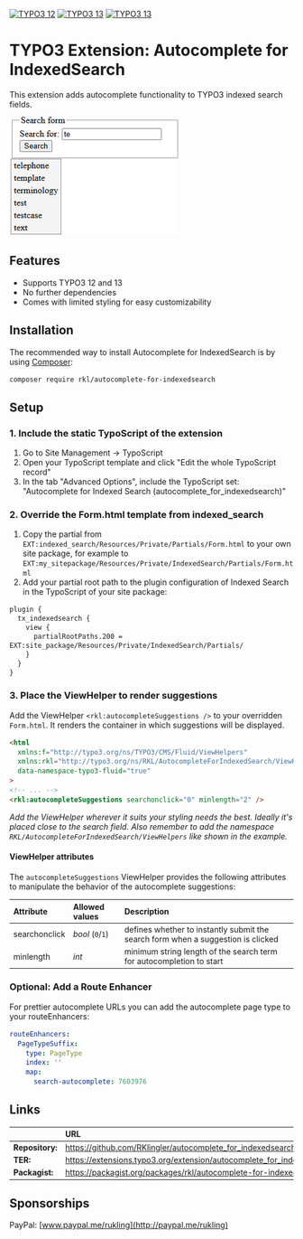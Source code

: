 [![TYPO3 12](https://img.shields.io/badge/TYPO3-12-orange.svg)](https://get.typo3.org/version/12)
[![TYPO3 13](https://img.shields.io/badge/TYPO3-13-orange.svg)](https://get.typo3.org/version/13)
[![TYPO3 13](https://img.shields.io/badge/Donate-PayPal-blue.svg)](http://paypal.me/rukling)

# TYPO3 Extension: Autocomplete for IndexedSearch

This extension adds autocomplete functionality to TYPO3 indexed search fields.

![TYPO3 Indexed Search autocomplete suggestions](/Documentation/Images/autocomplete-for-indexedsearch.png)


## Features

* Supports TYPO3 12 and 13
* No further dependencies
* Comes with limited styling for easy customizability


## Installation

The recommended way to install Autocomplete for IndexedSearch is by using [Composer](https://getcomposer.org):

```bash
composer require rkl/autocomplete-for-indexedsearch
```


## Setup

### 1. Include the static TypoScript of the extension

1. Go to Site Management -> TypoScript
2. Open your TypoScript template and click "Edit the whole TypoScript record"
3. In the tab "Advanced Options", include the TypoScript set: "Autocomplete for Indexed Search (autocomplete_for_indexedsearch)"


### 2. Override the Form.html template from indexed_search

1. Copy the partial from `EXT:indexed_search/Resources/Private/Partials/Form.html` to your own site package, for example to `EXT:my_sitepackage/Resources/Private/IndexedSearch/Partials/Form.html`
2. Add your partial root path to the plugin configuration of Indexed Search in the TypoScript of your site package:
```
plugin {
  tx_indexedsearch {
    view {
      partialRootPaths.200 = EXT:site_package/Resources/Private/IndexedSearch/Partials/
    }
  }
}
```

### 3. Place the ViewHelper to render suggestions

Add the ViewHelper `<rkl:autocompleteSuggestions />` to your overridden `Form.html`. It renders the container in which suggestions will be displayed.
```html
<html
  xmlns:f="http://typo3.org/ns/TYPO3/CMS/Fluid/ViewHelpers"
  xmlns:rkl="http://typo3.org/ns/RKL/AutocompleteForIndexedSearch/ViewHelpers"
  data-namespace-typo3-fluid="true"
>
<!-- ... -->
<rkl:autocompleteSuggestions searchonclick="0" minlength="2" />
```

*Add the ViewHelper wherever it suits your styling needs the best. Ideally it's placed close to the search field. Also remember to add the namespace `RKL/AutocompleteForIndexedSearch/ViewHelpers` like shown in the example.*

#### ViewHelper attributes

The `autocompleteSuggestions` ViewHelper provides the following attributes to manipulate the behavior of the autocomplete suggestions:

| Attribute     | Allowed values   | Description                                                                      |
|:--------------|:-----------------|:---------------------------------------------------------------------------------|
| searchonclick | *bool* (`0`/`1`) | defines whether to instantly submit the search form when a suggestion is clicked |
| minlength     | *int*            | minimum string length of the search term for autocompletion to start             |


### Optional: Add a Route Enhancer

For prettier autocomplete URLs you can add the autocomplete page type to your routeEnhancers:

```yaml
routeEnhancers:
  PageTypeSuffix:
    type: PageType
    index: ''
    map:
      search-autocomplete: 7603976
```


## Links

|                  | URL                                                                   |
|:-----------------|:----------------------------------------------------------------------|
| **Repository:**  | https://github.com/RKlingler/autocomplete_for_indexedsearch/          |
| **TER:**         | https://extensions.typo3.org/extension/autocomplete_for_indexedsearch |
| **Packagist:**   | https://packagist.org/packages/rkl/autocomplete-for-indexedsearch     |


## Sponsorships

PayPal: [www.paypal.me/rukling](http://paypal.me/rukling)
